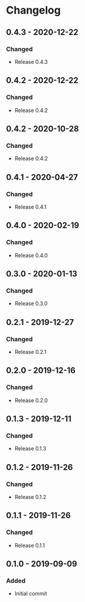# Changelog

## 0.4.3 - 2020-12-22
### Changed
- Release 0.4.3

## 0.4.2 - 2020-12-22
### Changed
- Release 0.4.2

## 0.4.2 - 2020-10-28
### Changed
- Release 0.4.2

## 0.4.1 - 2020-04-27
### Changed
- Release 0.4.1

## 0.4.0 - 2020-02-19
### Changed
- Release 0.4.0

## 0.3.0 - 2020-01-13
### Changed
- Release 0.3.0

## 0.2.1 - 2019-12-27
### Changed
- Release 0.2.1

## 0.2.0 - 2019-12-16
### Changed
- Release 0.2.0

## 0.1.3 - 2019-12-11
### Changed
- Release 0.1.3

## 0.1.2 - 2019-11-26
### Changed
- Release 0.1.2

## 0.1.1 - 2019-11-26
### Changed
- Release 0.1.1

## 0.1.0 - 2019-09-09
### Added
- Initial commit